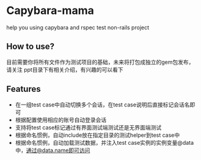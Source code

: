 # Capybara-mama
help you using capybara and rspec test non-rails project

## How to use?
目前需要你将所有文件作为测试项目的基础，未来将打包成独立的gem包发布，请关注
ppt目录下有相关介绍，有兴趣的可以看下

## Features
* 在一组test case中自动切换多个会话，在test case说明后直接标记会话名即可
* 根据配置使用相应的账号自动登录会话
* 支持将test case标记通过有界面测试端测试还是无界面端测试
* 根据命名惯例，自动include放在指定目录的测试helper到test case中
* 根据命名惯例，自动加载测试数据，并注入test case实例的实例变量@data中，通过@data.name即可访问
